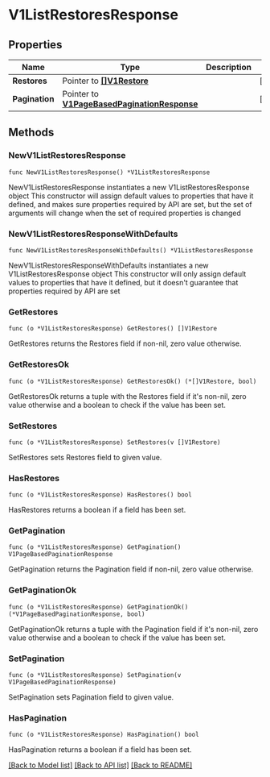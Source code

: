 # V1ListRestoresResponse

## Properties

Name | Type | Description | Notes
------------ | ------------- | ------------- | -------------
**Restores** | Pointer to [**[]V1Restore**](V1Restore.md) |  | [optional] 
**Pagination** | Pointer to [**V1PageBasedPaginationResponse**](V1PageBasedPaginationResponse.md) |  | [optional] 

## Methods

### NewV1ListRestoresResponse

`func NewV1ListRestoresResponse() *V1ListRestoresResponse`

NewV1ListRestoresResponse instantiates a new V1ListRestoresResponse object
This constructor will assign default values to properties that have it defined,
and makes sure properties required by API are set, but the set of arguments
will change when the set of required properties is changed

### NewV1ListRestoresResponseWithDefaults

`func NewV1ListRestoresResponseWithDefaults() *V1ListRestoresResponse`

NewV1ListRestoresResponseWithDefaults instantiates a new V1ListRestoresResponse object
This constructor will only assign default values to properties that have it defined,
but it doesn't guarantee that properties required by API are set

### GetRestores

`func (o *V1ListRestoresResponse) GetRestores() []V1Restore`

GetRestores returns the Restores field if non-nil, zero value otherwise.

### GetRestoresOk

`func (o *V1ListRestoresResponse) GetRestoresOk() (*[]V1Restore, bool)`

GetRestoresOk returns a tuple with the Restores field if it's non-nil, zero value otherwise
and a boolean to check if the value has been set.

### SetRestores

`func (o *V1ListRestoresResponse) SetRestores(v []V1Restore)`

SetRestores sets Restores field to given value.

### HasRestores

`func (o *V1ListRestoresResponse) HasRestores() bool`

HasRestores returns a boolean if a field has been set.

### GetPagination

`func (o *V1ListRestoresResponse) GetPagination() V1PageBasedPaginationResponse`

GetPagination returns the Pagination field if non-nil, zero value otherwise.

### GetPaginationOk

`func (o *V1ListRestoresResponse) GetPaginationOk() (*V1PageBasedPaginationResponse, bool)`

GetPaginationOk returns a tuple with the Pagination field if it's non-nil, zero value otherwise
and a boolean to check if the value has been set.

### SetPagination

`func (o *V1ListRestoresResponse) SetPagination(v V1PageBasedPaginationResponse)`

SetPagination sets Pagination field to given value.

### HasPagination

`func (o *V1ListRestoresResponse) HasPagination() bool`

HasPagination returns a boolean if a field has been set.


[[Back to Model list]](../README.md#documentation-for-models) [[Back to API list]](../README.md#documentation-for-api-endpoints) [[Back to README]](../README.md)


